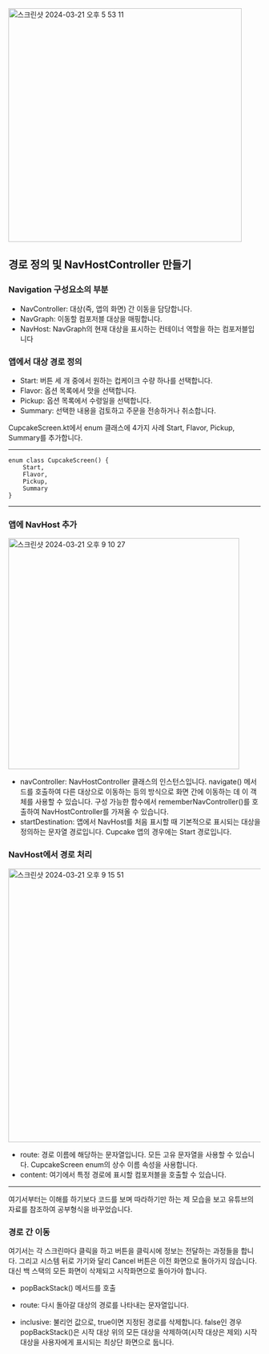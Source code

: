 
<img width="466" alt="스크린샷 2024-03-21 오후 5 53 11" src="https://github.com/giyoungjang/kotlin-study/assets/126555597/56dfd59d-1e24-456a-9c95-cc6ad511f92f">

## 경로 정의 및 NavHostController 만들기

### Navigation 구성요소의 부분

- NavController: 대상(즉, 앱의 화면) 간 이동을 담당합니다.
- NavGraph: 이동할 컴포저블 대상을 매핑합니다.
- NavHost: NavGraph의 현재 대상을 표시하는 컨테이너 역할을 하는 컴포저블입니다

### 앱에서 대상 경로 정의

- Start: 버튼 세 개 중에서 원하는 컵케이크 수량 하나를 선택합니다.
- Flavor: 옵션 목록에서 맛을 선택합니다.
- Pickup: 옵션 목록에서 수령일을 선택합니다.
- Summary: 선택한 내용을 검토하고 주문을 전송하거나 취소합니다.

CupcakeScreen.kt에서 enum 클래스에 4가지 사례 Start, Flavor, Pickup, Summary를 추가합니다.

---

    enum class CupcakeScreen() {
        Start,
        Flavor,
        Pickup,
        Summary
    }

---

### 앱에 NavHost 추가

<img width="461" alt="스크린샷 2024-03-21 오후 9 10 27" src="https://github.com/giyoungjang/kotlin-study/assets/126555597/068ab76d-77dc-48b5-8229-e7d933d62d79">

- navController: NavHostController 클래스의 인스턴스입니다. navigate() 메서드를 호출하여 다른 대상으로 이동하는 등의 방식으로 화면 간에 이동하는 데 이 객체를 사용할 수 있습니다. 구성 가능한 함수에서 rememberNavController()를 호출하여 NavHostController를 가져올 수 있습니다.
- startDestination: 앱에서 NavHost를 처음 표시할 때 기본적으로 표시되는 대상을 정의하는 문자열 경로입니다. Cupcake 앱의 경우에는 Start 경로입니다.

### NavHost에서 경로 처리

<img width="546" alt="스크린샷 2024-03-21 오후 9 15 51" src="https://github.com/giyoungjang/kotlin-study/assets/126555597/b21dfcc1-66f1-4988-8698-7c880ca88960">

- route: 경로 이름에 해당하는 문자열입니다. 모든 고유 문자열을 사용할 수 있습니다. CupcakeScreen enum의 상수 이름 속성을 사용합니다.
- content: 여기에서 특정 경로에 표시할 컴포저블을 호출할 수 있습니다.

---------------------------------
여기서부터는 이해를 하기보다 코드를 보며 따라하기만 하는 제 모습을 보고 유튜브의 자료를 참조하여 공부형식을 바꾸었습니다.

### 경로 간 이동

여기서는 각 스크린마다 클릭을 하고 버튼을 클릭시에 정보는 전달하는 과정들을 합니다.
그리고 시스템 뒤로 가기와 달리 Cancel 버튼은 이전 화면으로 돌아가지 않습니다. 대신 백 스택의 모든 화면이 삭제되고 시작화면으로 돌아가야 합니다.

- popBackStack() 메서드를 호출

- route: 다시 돌아갈 대상의 경로를 나타내는 문자열입니다.
- inclusive: 불리언 값으로, true이면 지정된 경로를 삭제합니다. false인 경우 popBackStack()은 시작 대상 위의 모든 대상을 삭제하여(시작 대상은 제외) 시작 대상을 사용자에게 표시되는 최상단 화면으로 둡니다.



















